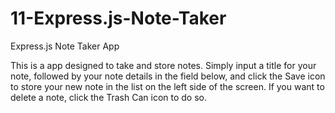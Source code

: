 # 11-Express.js-Note-Taker
Express.js Note Taker App

This is a app designed to take and store notes. Simply input a title for your note, followed by your note details in the field below, and click the Save icon to store your new note in the list on the left side of the screen. If you want to delete a note, click the Trash Can icon to do so.
